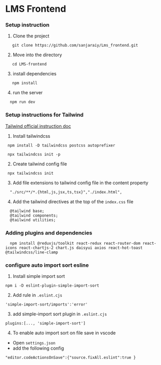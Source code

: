 # LMS Frontend

### Setup instruction

1. Clone the project
```
   git clone https://github.com/sanjaraiy/Lms_frontend.git

```
2. Move into the directory
```
   cd LMS-frontend

```

3. install  dependencies
```
   npm install

```
4. run the server
```
  npm run dev

```

### Setup instructions for Tailwind

[ Tailwind official instruction doc ](https://tailwindcss.com/docs/installation)

1. Install tailwindcss
```
 npm install -D tailwindcss postcss autoprefixer

 npx tailwindcss init -p 

```
2. Create tailwind config file
```
 npx tailwindcss init

```
3. Add file extensions to tailwind config file in the content property
```
  "./src/**/*.{html,js,jsx,ts,tsx}","./index.html",

```

4. Add the tailwind directives at the top of the `index.css` file
```
  @tailwind base;
  @tailwind components;
  @tailwind utilities;

```

### Adding plugins and dependencies

```
  npm install @reduxjs/toolkit react-redux react-router-dom react-icons react-chartjs-2 chart.js daisyui axios react-hot-toast @tailwindcss/line-clamp  

```

### configure auto import sort esline

1. Install simple import sort
```
npm i -D eslint-plugin-simple-import-sort

```
2. Add rule in `.eslint.cjs`
```
'simple-import-sort/imports':'error'

```

3. add simple-import sort plugin in `.eslint.cjs`
```
plugins:[..., 'simple-import-sort']

```
4. To enable auto import sort on file save in vscode

  - Open `settings.json`
  - add the following config
```
"editor.codeActionsOnSave":{"source.fixAll.eslint":true }

```